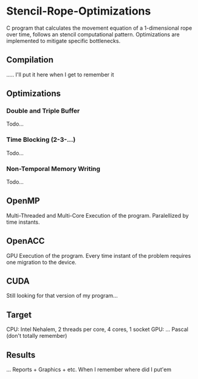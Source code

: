 # Stencil-Rope-Optimizations
C program that calculates the movement equation of a 1-dimensional rope over time, follows an stencil computational pattern. Optimizations are implemented to mitigate specific bottlenecks.

## Compilation
..... I'll put it here when I get to remember it

## Optimizations
### Double and Triple Buffer
Todo...
### Time Blocking (2-3-...)
Todo...
### Non-Temporal Memory Writing  
Todo...

## OpenMP
Multi-Threaded and Multi-Core Execution of the program. Paralellized by time instants.
## OpenACC
GPU Execution of the program. Every time instant of the problem requires one migration to the device.
## CUDA
Still looking for that version of my program...

## Target
CPU: Intel Nehalem, 2 threads per core, 4 cores, 1 socket 
GPU: ... Pascal (don't totally remember)

## Results
... Reports + Graphics + etc. When I remember where did I put'em
